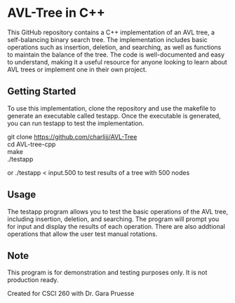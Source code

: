 # AVL-Tree in C++
This GitHub repository contains a C++ implementation of an AVL tree, a self-balancing binary search tree. The implementation includes basic operations such as insertion, deletion, and searching, as well as functions to maintain the balance of the tree. The code is well-documented and easy to understand, making it a useful resource for anyone looking to learn about AVL trees or implement one in their own project.


<h2>Getting Started</h2>

To use this implementation, clone the repository and use the makefile to generate an executable called testapp. Once the executable is generated, you can run testapp to test the implementation.

git clone https://github.com/charlijj/AVL-Tree </br>
cd AVL-tree-cpp </br>
make </br>
./testapp </br>

or ./testapp < input.500 to test results of a tree with 500 nodes

<h2>Usage</h2>
  
The testapp program allows you to test the basic operations of the AVL tree, including insertion, deletion, and searching. The program will prompt you for input and display the results of each operation. There are also addtional operations that allow the user test manual rotations. 

<h2>Note</h2>
  
This program is for demonstration and testing purposes only. It is not production ready.
  
  
  
Created for CSCI 260 with Dr. Gara Pruesse
